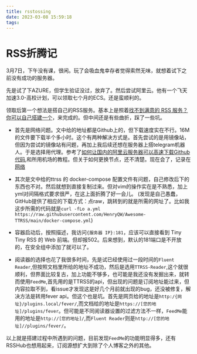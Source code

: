 ```yaml
---
title: rsstossing
date: 2023-03-08 15:59:18
tags:
---
```

# RSS折腾记
3月7日，下午没有课，很闲。玩了会吸血鬼幸存者觉得索然无味，就想着试下之前没有成功的服务器。

先是试了下AZURE，但学生验证没过，放弃了。然后尝试阿里云。他有一个飞天加速3.0-高校计划，可以领取七个月的ECS。还是蛮顺利的。

领取后第一个想法是搭自己的RSS服务。基本上是照着[找不到满意的 RSS 服务？你可以自己搭建一个](https://sspai.com/post/57498#!)，来完成的。但中间还是有些曲折，踩了一些坑。

- 首先是网络问题。文中给的地址都是Github上的，但下载速度实在不行。16M的文件要下载半个多小时。这个有两种解决方式是。首先尝试的是用镜像站，但因为尝试的镜像站有问题，再加上我后续还想在服务器上搭telegram机器人。于是选择用代理。参考了[如何让国内的阿里云服务器可以高速下载Github代码](https://www.jianshu.com/p/53457e21fcd4),和所用机场的教程。但关于如何更换节点，还不清楚。现在会了，记录在[网络](网络.md)

- 其次是文中给的ttrss 的 docker-compose 配置文件有问题，自己修改后下的东西也不对。然后就想到直接复制过来。但对vim的操作实在是不熟悉，加上yml对间隔格式要求很严，在这上面折腾了好一会儿。
    (发现是自己愚蠢，GitHub提供了相应的下载方式：点raw，跳转到的就是所需的网址了。比如我这步所需的代码就是`curl -fLo a.yml https://raw.githubusercontent.com/HenryQW/Awesome-TTRSS/main/docker-compose.yml`)

- 容器启动后，按照描述，我访问`{服务器 IP}:181`，应该可以直接看到 Tiny Tiny RSS 的 Web 前端。但却报502。后来想到，默认的181端口是不开放的，在安全组中添加了就可以了。

- 阅读器的选择也花了我很多时间，先是试已经使用过一段时间的`Fluent Reader`,但按照文档里所给的地址不成功，然后是选用`TTRSS-Reader`,这个就很顺利，但界面比较复古，加上功能不够多，也可能是我还没有发掘出来，就转而使用`FeedMe`,首先用的是TTRSS的api，但出现的问题是订阅地址能过来，但内容拉取不到，看issue才发现这是好几个月前就出现的bug，还没被修复，解决方法是转用fever api。但这个也是坑。首先是网页给的地址是`http:/{网址}/plugins.local/fever/`,而文档给的地址是`https://[您的地址]/plugins/fever`。但可能是不同阅读器设置的过滤方法不一样，`FeedMe`能用的地址是`http://[您的地址]/`,而`Fluent Reader`则是`http://[您的地址]//plugins/fever/`。

以上就是搭建过程中所遇到的问题，目前发现`FeedMe`的功能明显得多，还有RSSHub也想用起来，订阅源想扩大到除了个人博客之外的其他。

